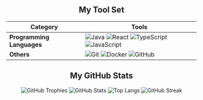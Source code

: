<div align="center">

## My Tool Set

| Category                 | Tools                                                                                                                   |
|--------------------------|-------------------------------------------------------------------------------------------------------------------------|
| **Programming Languages**| ![Java](https://img.icons8.com/color/48/000000/java-coffee-cup-logo.png) ![React](https://img.icons8.com/color/48/000000/react-native.png) ![TypeScript](https://img.icons8.com/color/48/000000/typescript.png) ![JavaScript](https://img.icons8.com/color/48/000000/javascript.png) |
| **Others**               | ![Git](https://img.icons8.com/color/48/000000/git.png) ![Docker](https://img.icons8.com/color/48/000000/docker.png) ![GitHub](https://img.icons8.com/ios-glyphs/48/000000/github.png)   

## My GitHub Stats
![GitHub Trophies](https://github-profile-trophy.vercel.app/?username=laurenspruce&theme=dark)
![GitHub Stats](https://github-readme-stats.vercel.app/api?username=laurenspruce&show_icons=true&theme=dark)
![Top Langs](https://github-readme-stats.vercel.app/api/top-langs/?username=laurenspruce&layout=compact&theme=dark)
![GitHub Streak](https://github-readme-streak-stats.herokuapp.com/?user=laurenspruce&theme=dark)

</div>
  


